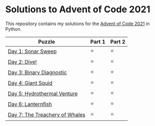 # Solutions to Advent of Code 2021

This repository contains my solutions for the [Advent of Code 2021](https://adventofcode.com/2021) in Python.

|Puzzle|Part 1|Part 2|
|---|---|---|
|[Day 1: Sonar Sweep](https://adventofcode.com/2021/day/1)|&#11088;|&#11088;|
|[Day 2: Dive!](https://adventofcode.com/2021/day/2)|&#11088;|&#11088;|
|[Day 3: Binary Diagnostic](https://adventofcode.com/2021/day/3)|&#11088;|&#11088;|
|[Day 4: Giant Squid](https://adventofcode.com/2021/day/4)|&#11088;|&#11088;|
|[Day 5: Hydrothermal Venture](https://adventofcode.com/2021/day/5)|&#11088;|&#11088;|
|[Day 6: Lanternfish](https://adventofcode.com/2021/day/6)|&#11088;|&#11088;|
|[Day 7: The Treachery of Whales](https://adventofcode.com/2021/day/7)|&#11088;|&#11088;|
